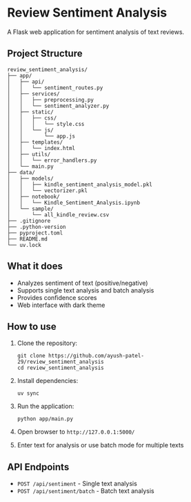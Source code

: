# Review Sentiment Analysis

A Flask web application for sentiment analysis of text reviews.

## Project Structure

```
review_sentiment_analysis/
├── app/
│   ├── api/
│   │   └── sentiment_routes.py
│   ├── services/
│   │   ├── preprocessing.py
│   │   └── sentiment_analyzer.py
│   ├── static/
│   │   ├── css/
│   │   │   └── style.css
│   │   └── js/
│   │       └── app.js
│   ├── templates/
│   │   └── index.html
│   ├── utils/
│   │   └── error_handlers.py
│   └── main.py
├── data/
│   ├── models/
│   │   ├── kindle_sentiment_analysis_model.pkl
│   │   └── vectorizer.pkl
│   ├── notebook/
│   │   └── Kindle_Sentiment_Analysis.ipynb
│   └── sample/
│       └── all_kindle_review.csv
├── .gitignore
├── .python-version
├── pyproject.toml
├── README.md
└── uv.lock
```

## What it does

- Analyzes sentiment of text (positive/negative)
- Supports single text analysis and batch analysis
- Provides confidence scores
- Web interface with dark theme

## How to use

1. Clone the repository:
   ```
   git clone https://github.com/ayush-patel-29/review_sentiment_analysis
   cd review_sentiment_analysis
   ```

2. Install dependencies:
   ```
   uv sync
   ```

3. Run the application:
   ```
   python app/main.py
   ```

4. Open browser to `http://127.0.0.1:5000/`

5. Enter text for analysis or use batch mode for multiple texts

## API Endpoints

- `POST /api/sentiment` - Single text analysis
- `POST /api/sentiment/batch` - Batch text analysis
